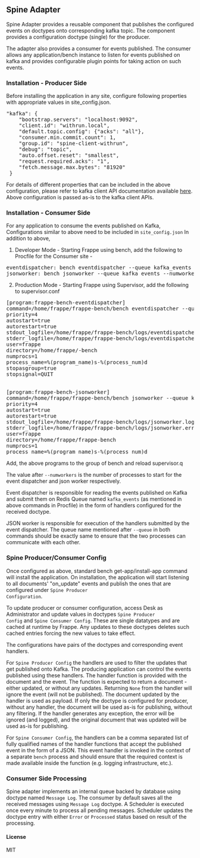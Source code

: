 ## Spine Adapter

Spine Adapter provides a reusable component that publishes the configured events on doctypes onto corresponding kafka topic. The component provides a configuration doctype (single) for the producer.

The adapter also provides a consumer for events published. The consumer allows any application/bench instance to listen for events published on kafka and provides configurable plugin points for taking action on such events.

### Installation - Producer Side
Before installing the application in any site, configure following properties with appropriate values in site_config.json.

<pre>
"kafka": {
    "bootstrap.servers": "localhost:9092",
    "client.id": "withrun.local",
    "default.topic.config": {"acks": "all"},
    "consumer.min.commit.count": 1,
    "group.id": "spine-client-withrun",
    "debug": "topic",
    "auto.offset.reset": "smallest",
    "request.required.acks": "1",
    "fetch.message.max.bytes": "81920"
 }
</pre>

For details of different properties that can be included in the above configuration, please refer to kafka client API documentation available  [here](https://docs.confluent.io/current/clients/confluent-kafka-python/index.html#configuration). Above configuration is passed as-is to the kafka client APIs.

### Installation - Consumer Side
For any application to consume the events published on Kafka, Configurations similar to above need to be included in <code>site_config.json</code> 
In addition to above, 
1. Developer Mode - Starting Frappe using bench, add the following to Procfile for the Consumer site -
<pre>
eventdispatcher: bench eventdispatcher --queue kafka_events --numworkers 2
jsonworker: bench jsonworker --queue kafka_events --numworkers 2
</pre>

2. Production Mode - Starting Frappe using Supervisor, add the following to supervisor.conf
<pre>
[program:frappe-bench-eventdispatcher]
command=/home/frappe/frappe-bench/bench eventdispatcher --queue kafka_events
priority=4
autostart=true
autorestart=true
stdout_logfile=/home/frappe/frappe-bench/logs/eventdispatcher.log
stderr_logfile=/home/frappe/frappe-bench/logs/eventdispatcher.error.log
user=frappe
directory=/home/frappe/<frappe>-bench
numprocs=1
process_name=%(program_name)s-%(process_num)d
stopasgroup=true
stopsignal=QUIT


[program:frappe-bench-jsonworker]
command=/home/frappe/frappe-bench/bench jsonworker --queue kafka_events
priority=4
autostart=true
autorestart=true
stdout_logfile=/home/frappe/frappe-bench/logs/jsonworker.log
stderr_logfile=/home/frappe/frappe-bench/logs/jsonworker.error.log
user=frappe
directory=/home/frappe/frappe-bench
numprocs=1
process_name=%(program_name)s-%(process_num)d
</pre>
Add, the above programs to the group of bench and reload supervisor.q

The value after <code>--numworkers</code> is the number of processes to start for the event dispatcher and json worker respectively.

Event dispatcher is responsible for reading the events published on Kafka and submit them on Redis Queue named <code>kafka_events</code> (as mentioned in above commands in Procfile) in the form of handlers configured for the received doctype.

JSON worker is responsible for execution of the handlers submitted by the event dispatcher. The queue name mentioned after <code>--queue</code> in both commands should be exactly same to ensure that the two processes can communicate with each other. 

### Spine Producer/Consumer Config

Once configured as above, standard bench get-app/install-app command will install the application. On installation, the application will start listening to all documents' "on_update" events and publish the ones that are configured under <code>Spine Producer Configuration</code>.

To update producer or consumer configuration, access Desk as Administrator and update values in doctypes <code>Spine Producer Config</code> and <code>Spine Consumer Config</code>. These are single datatypes and are cached at runtime by Frappe. Any updates to these doctypes deletes such cached entries forcing the new values to take effect.

The configurations have pairs of the doctypes and corresponding event handlers. 

For <code>Spine Producer Config</code> the handlers are used to filter the updates that get published onto Kafka. The producing application can control the events published using these handlers. The handler function is provided with the document and the event. The function is expected to return a document - either updated, or without any updates. Returning <code>None</code> from the handler will ignore the event (will not be published). The document updated by the handler is used as payload. If only the doctype is configured for producer, without any handler, the document will be used as-is for publishing, without any filtering. If the handler generates any exception, the error will be ignored (and logged), and the original document that was updated will be used as-is for publishing.

For <code>Spine Consumer Config</code>, the handlers can be a comma separated list of fully qualified names of the handler functions that accept the published event in the form of a JSON. This event handler is invoked in the context of a separate <code>bench</code> process and should ensure that the required context is made available inside the function (e.g. logging infrastructure, etc.).

### Consumer Side Processing
Spine adapter implements an internal queue backed by database using doctype named <code>Message Log</code>. The consumer by default saves all the received messages using <code>Message Log</code> doctype. A Scheduler is executed once every minute to process all pending messages. Scheduler updates the doctype entry with either <code>Error</code> or <code>Processed</code> status based on result of the processing.

#### License

MIT
